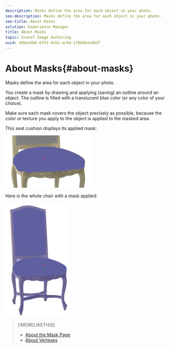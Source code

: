 ```yaml
---
description: Masks define the area for each object in your photo.
seo-description: Masks define the area for each object in your photo.
seo-title: About Masks
solution: Experience Manager
title: About Masks
topic: Scene7 Image Authoring
uuid: 48be2db6-bf51-4c02-ac9d-170b6ba1d62f
---
```


# About Masks{#about-masks}

Masks define the area for each object in your photo.

You create a mask by drawing and applying (saving) an outline around an object. The outline is filled with a translucent blue color (or any color of your choice).

Make sure each mask covers the object precisely as possible, because the color or texture you apply to the object is applied to the masked area.

This seat cushion displays its applied mask:

![](assets/seat_cushion.png)

Here is the whole chair with a mask applied:

![](assets/chair_whole.png)

>[!MORELIKETHIS]
>
>* [About the Mask Page](../../c-vat-work-mask-pg/c-vat-abt-mask-pg/c-vat-abt-mask-pg.md#concept-1056cf790a8c41a1b1f8d586b2e85c6b)
>* [About Vertexes](../../c-vat-work-mask-pg/c-vat-abt-mask-pg/c-vat-abt-vert.md#concept-3e9b8012386b42be8e00c1a93f9a1af6)
